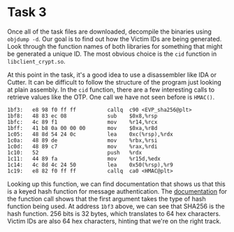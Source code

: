 # Task 3

Once all of the task files are downloaded, decompile the binaries using `objdump -d`.
Our goal is to find out how the Victim IDs are being generated. Look through the function
names of both libraries for something that might be generated a unique ID. The most
obvious choice is the `cid` function in `libclient_crypt.so`.

At this point in the task, it's a good idea to use a disassembler like IDA or Cutter. It 
can be difficult to follow the structure of the program just looking at plain assembly. 
In the `cid` function, there are a few interesting calls to retrieve values like the OTP. 
One call we have not seen before is `HMAC()`. 
```
1bf3:	e8 98 f0 ff ff       	callq  c90 <EVP_sha256@plt>
1bf8:	48 83 ec 08          	sub    $0x8,%rsp
1bfc:	4c 89 f1             	mov    %r14,%rcx
1bff:	41 b8 0a 00 00 00    	mov    $0xa,%r8d
1c05:	48 8d 54 24 0c       	lea    0xc(%rsp),%rdx
1c0a:	48 89 de             	mov    %rbx,%rsi
1c0d:	48 89 c7             	mov    %rax,%rdi
1c10:	52                   	push   %rdx
1c11:	44 89 fa             	mov    %r15d,%edx
1c14:	4c 8d 4c 24 50       	lea    0x50(%rsp),%r9
1c19:	e8 82 f0 ff ff       	callq  ca0 <HMAC@plt>
```
Looking up this function, we can find documentation
that shows us that this is a keyed hash function for message authentication. The 
[documentation](https://www.openssl.org/docs/man1.0.2/crypto/hmac.html) for the function call
shows that the first argument takes the type of hash function being used. At address `1bf3` 
above, we can see that SHA256 is the hash function. 256 bits is 32 bytes, which translates
to 64 hex characters. Victim IDs are also 64 hex characters, hinting that we're on the right
track.

 
